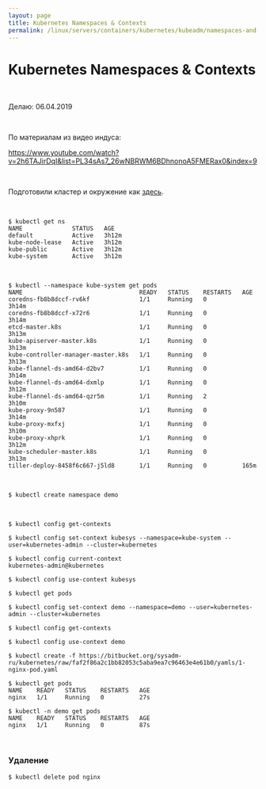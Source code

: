 ```yaml
---
layout: page
title: Kubernetes Namespaces & Contexts
permalink: /linux/servers/containers/kubernetes/kubeadm/namespaces-and-contexts/
---
```


# Kubernetes Namespaces & Contexts

<br/>

Делаю: 06.04.2019

<br/>

По материалам из видео индуса:

https://www.youtube.com/watch?v=2h6TAJirDqI&list=PL34sAs7_26wNBRWM6BDhnonoA5FMERax0&index=9

<br/>

Подготовили кластер и окружение как <a href="/linux/servers/containers/kubernetes/kubeadm/prepared-cluster/">здесь</a>.

<br/>

    $ kubectl get ns
    NAME              STATUS   AGE
    default           Active   3h12m
    kube-node-lease   Active   3h12m
    kube-public       Active   3h12m
    kube-system       Active   3h12m

<br/>

    $ kubectl --namespace kube-system get pods
    NAME                                 READY   STATUS    RESTARTS   AGE
    coredns-fb8b8dccf-rv6kf              1/1     Running   0          3h14m
    coredns-fb8b8dccf-x72r6              1/1     Running   0          3h14m
    etcd-master.k8s                      1/1     Running   0          3h13m
    kube-apiserver-master.k8s            1/1     Running   0          3h13m
    kube-controller-manager-master.k8s   1/1     Running   0          3h13m
    kube-flannel-ds-amd64-d2bv7          1/1     Running   0          3h14m
    kube-flannel-ds-amd64-dxmlp          1/1     Running   0          3h12m
    kube-flannel-ds-amd64-qzr5m          1/1     Running   2          3h10m
    kube-proxy-9n587                     1/1     Running   0          3h14m
    kube-proxy-mxfxj                     1/1     Running   0          3h10m
    kube-proxy-xhprk                     1/1     Running   0          3h12m
    kube-scheduler-master.k8s            1/1     Running   0          3h13m
    tiller-deploy-8458f6c667-j5ld8       1/1     Running   0          165m

<br/>

    $ kubectl create namespace demo

<br/>

    $ kubectl config get-contexts

    $ kubectl config set-context kubesys --namespace=kube-system --user=kubernetes-admin --cluster=kubernetes

    $ kubectl config current-context
    kubernetes-admin@kubernetes

    $ kubectl config use-context kubesys

    $ kubectl get pods

    $ kubectl config set-context demo --namespace=demo --user=kubernetes-admin --cluster=kubernetes

    $ kubectl config get-contexts

    $ kubectl config use-context demo

    $ kubectl create -f https://bitbucket.org/sysadm-ru/kubernetes/raw/faf2f86a2c1bb82053c5aba9ea7c96463e4e61b0/yamls/1-nginx-pod.yaml

    $ kubectl get pods
    NAME    READY   STATUS    RESTARTS   AGE
    nginx   1/1     Running   0          27s

    $ kubectl -n demo get pods
    NAME    READY   STATUS    RESTARTS   AGE
    nginx   1/1     Running   0          87s

<br/>

### Удаление

    $ kubectl delete pod nginx
